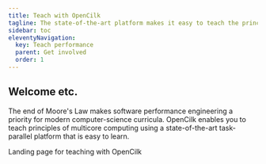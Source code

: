```yaml
---
title: Teach with OpenCilk
tagline: The state-of-the-art platform makes it easy to teach the principles of task-parallel multicore programming.
sidebar: toc
eleventyNavigation:
  key: Teach performance
  parent: Get involved
  order: 1
---
```


## Welcome etc.

The end of Moore's Law makes software performance engineering a priority for modern computer-science curricula.
OpenCilk enables you to teach principles of multicore computing using a state-of-the-art task-parallel platform that is easy to learn.

Landing page for teaching with OpenCilk
